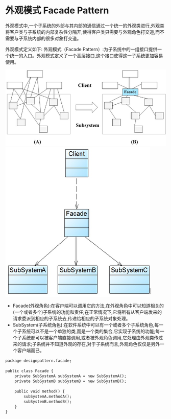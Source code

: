 # 外观模式 Facade Pattern

外观模式中,一个子系统的外部与其内部的通信通过一个统一的外观类进行,外观类将客户类与子系统的内部复杂性分隔开,使得客户类只需要与外观角色打交道,而不需要与子系统内部的很多对象打交道。

外观模式定义如下: 外观模式（Facade Pattern）:为子系统中的一组接口提供一个统一的入口。外观模式定义了一个高层接口,这个接口使得这一子系统更加容易使用。

![](../../.gitbook/assets/facadepattern1.png)![](../../.gitbook/assets/facadepattern2.png)

* Facade\(外观角色\):在客户端可以调用它的方法,在外观角色中可以知道相关的\(一个或者多个\)子系统的功能和责任;在正常情况下,它将所有从客户端发来的请求委派到相应的子系统去,传递给相应的子系统对象处理。
* SubSystem\(子系统角色\):在软件系统中可以有一个或者多个子系统角色,每一个子系统可以不是一个单独的类,而是一个类的集合,它实现子系统的功能;每一个子系统都可以被客户端直接调用,或者被外观角色调用,它处理由外观类传过来的请求;子系统并不知道外观的存在,对于子系统而言,外观角色仅仅是另外一个客户端而已。

```text
package designpattern.facade;

public class Facade {
    private SubSystemA subSystemA = new SubSystemA();
    private SubSystemB subSystemB = new SubSystemB();

    public void method() {
        subSystemA.methodA();
        subSystemB.methodB();
    }
}
```

